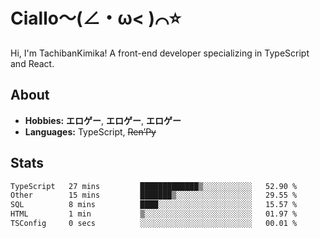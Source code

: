 # Ciallo～(∠・ω< )⌒⭐️

Hi, I'm TachibanKimika! A front-end developer specializing in TypeScript and React.

## About
- **Hobbies:** **エロゲー**, **エロゲー**, **エロゲー**
- **Languages:** TypeScript, ~~Ren’Py~~

## Stats
<!--START_SECTION:waka-->

```txt
TypeScript   27 mins         █████████████▒░░░░░░░░░░░   52.90 %
Other        15 mins         ███████▒░░░░░░░░░░░░░░░░░   29.55 %
SQL          8 mins          ████░░░░░░░░░░░░░░░░░░░░░   15.57 %
HTML         1 min           ▒░░░░░░░░░░░░░░░░░░░░░░░░   01.97 %
TSConfig     0 secs          ░░░░░░░░░░░░░░░░░░░░░░░░░   00.01 %
```

<!--END_SECTION:waka-->

<!-- ![Metrics](https://metrics.lecoq.io/TachibanaKimika?template=classic&base.activity=0&base.community=0&base.repositories=0&languages=1&isocalendar=1&isocalendar.duration=half-year&languages.limit=8&languages.sections=most-used&languages.colors=github&languages.threshold=0%25&languages.indepth=false&languages.recent.load=300&languages.recent.days=14&config.timezone=Asia%2FShanghai)
 -->
